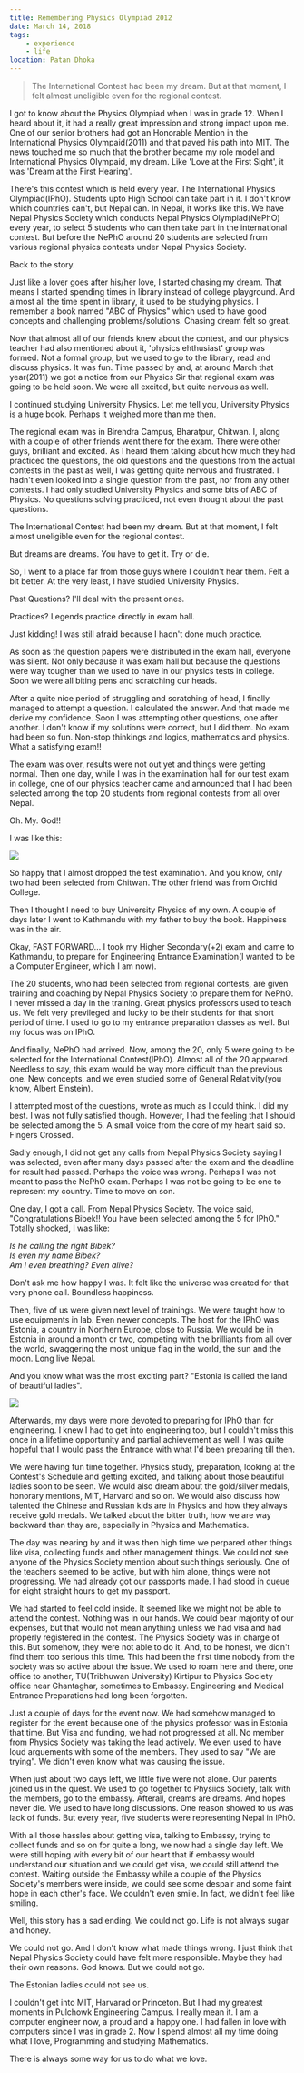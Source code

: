 ```yaml
---
title: Remembering Physics Olympiad 2012
date: March 14, 2018
tags:
    - experience
    - life
location: Patan Dhoka
---
```


>  The International Contest had been my dream. But at that moment, I felt almost uneligible even for the regional contest.

I got to know about the Physics Olympiad when I was in grade 12. When I heard about it, it had a really great impression and strong impact upon me. One of our senior brothers had got an Honorable Mention in the International Physics Olympaid(2011) and that paved his path into MIT. The news touched me so much that the brother became my role model and International Physics Olympaid, my dream. Like 'Love at the First Sight', it was 'Dream at the First Hearing'.

There's this contest which is held every year. The International Physics Olympiad(IPhO). Students upto High School can take part in it. I don't know which countries can't, but Nepal can.
In Nepal, it works like this. We have Nepal Physics Society which conducts Nepal Physics Olympiad(NePhO) every year, to select 5 students who can then take part in the international contest. But before the NePhO around 20 students are selected from various regional physics contests under Nepal Physics Society.

Back to the story.

Just like a lover goes after his/her love, I started chasing my dream. That means I started spending times in library instead of college playground. And almost all the time spent in library, it used to be studying physics. I remember a book named "ABC of Physics" which used to have good concepts and challenging problems/solutions. Chasing dream felt so great.

Now that almost all of our friends knew about the contest, and our physics teacher had also mentioned about it, 'physics ehthusiast' group was formed. Not a formal group, but we used to go to the library, read and discuss physics. It was fun. Time passed by and, at around March that year(2011) we got a notice from our Physics Sir that regional exam was going to be held soon. We were all excited, but quite nervous as well.

I continued studying University Physics. Let me tell you, University Physics is a huge book. Perhaps it weighed more than me then.

The regional exam was in Birendra Campus, Bharatpur, Chitwan. I, along with a couple of other friends went there for the exam. There were other guys, brilliant and excited. As I heard them talking about how much they had practiced the questions, the old questions and the questions from the actual contests in the past as well, I was getting quite nervous and frustrated. I hadn't even looked into a single question from the past, nor from any other contests. I had only studied University Physics and some bits of ABC of Physics. No questions solving practiced, not even thought about the past questions.

The International Contest had been my dream. But at that moment, I felt almost uneligible even for the regional contest.

But dreams are dreams. You have to get it. Try or die.

So, I went to a place far from those guys where I couldn't hear them. Felt a bit better. At the very least, I have studied University Physics.

Past Questions? I'll deal with the present ones.

Practices? Legends practice directly in exam hall.

Just kidding! I was still afraid because I hadn't done much practice.

As soon as the question papers were distributed in the exam hall, everyone was silent. Not only because it was exam hall but because the questions were way tougher than we used to have in our physics tests in college. Soon we were all biting pens and scratching our heads.

After a quite nice period of struggling and scratching of head, I finally managed to attempt a question. I calculated the answer. And that made me derive my confidence. Soon I was attempting other questions, one after another. I don't know if my solutions were correct, but I did them. No exam had been so fun. Non-stop thinkings and logics, mathematics and physics. What a satisfying exam!!

The exam was over, results were not out yet and things were getting normal. Then one day, while I was in the examination hall for our test exam in college, one of our physics teacher came and announced that I had been selected among the top 20 students from regional contests from all over Nepal.

Oh. My. God!!

I was like this:

![](https://media.giphy.com/media/cADZZzv8ZgpkQ/giphy.gif)

So happy that I almost dropped the test examination. And you know, only two had been selected from Chitwan. The other friend was from Orchid College.

Then I thought I need to buy University Physics of my own. A couple of days later I went to Kathmandu with my father to buy the book. Happiness was in the air.

Okay, FAST FORWARD... I took my Higher Secondary(+2) exam and came to Kathmandu, to prepare for Engineering Entrance Examination(I wanted to be a Computer Engineer, which I am now).

The 20 students, who had been selected from regional contests, are given training and coaching by Nepal Physics Society to prepare them for NePhO. I never missed a day in the training. Great physics professors used to teach us. We felt very previleged and lucky to be their students for that short period of time. I used to go to my entrance preparation classes as well. But my focus was on IPhO.

And finally, NePhO had arrived. Now, among the 20, only 5 were going to be selected for the International Contest(IPhO). Almost all of the 20 appeared. Needless to say, this exam would be way more difficult than the previous one. New concepts, and we even studied some of General Relativity(you know, Albert Einstein).

I attempted most of the questions, wrote as much as I could think. I did my best. I was not fully satisfied though. However, I had the feeling that I should be selected among the 5. A small voice from the core of my heart said so. Fingers Crossed.

Sadly enough, I did not get any calls from Nepal Physics Society saying I was selected, even after many days passed after the exam and the deadline for result had passed. Perhaps the voice was wrong. Perhaps I was not meant to pass the NePhO exam. Perhaps I was not be going to be one to represent my country. Time to move on son.

One day, I got a call. From Nepal Physics Society. The voice said, "Congratulations Bibek!! You have been selected among the 5 for IPhO." Totally shocked, I was like:

*Is he calling the right Bibek?*
<br/>
*Is even my name Bibek?*
<br/>
*Am I even breathing? Even alive?*

Don't ask me how happy I was. It felt like the universe was created for that very phone call. Boundless happiness.

Then, five of us were given next level of trainings. We were taught how to use equipments in lab. Even newer concepts. The host for the IPhO was Estonia, a country in Northern Europe, close to Russia. We would be in Estonia in around a month or two, competing with the brilliants from all over the world, swaggering the most unique flag in the world, the sun and the moon. Long live Nepal.

And you know what was the most exciting part?
"Estonia is called the land of beautiful ladies".

![](https://i.pinimg.com/564x/e6/bb/e0/e6bbe0c0834cb6788a9a537b2f16fa74.jpg)

Afterwards, my days were more devoted to preparing for IPhO than for engineering. I knew I had to get into engineering too, but I couldn't miss this once in a lifetime opportunity and partial achievement as well. I was quite hopeful that I would pass the Entrance with what I'd been preparing till then.

We were having fun time together. Physics study, preparation, looking at the Contest's Schedule and getting excited, and talking about those beautiful ladies soon to be seen. We would also dream about the gold/silver medals, honorary mentions, MIT, Harvard and so on. We would also discuss how talented the Chinese and Russian kids are in Physics and how they always receive gold medals. We talked about the bitter truth, how we are way backward than thay are, especially in Physics and Mathematics.

The day was nearing by and it was then high time we perpared other things like visa, collecting funds and other management things. We could not see anyone of the Physics Society mention about such things seriously. One of the teachers seemed to be active, but with him alone, things were not progressing. We had already got our passports made. I had stood in queue for eight straight hours to get my passport.

We had started to feel cold inside. It seemed like we might not be able to attend the contest. Nothing was in our hands. We could bear majority of our expenses, but that would not mean anything unless we had visa and had properly registered in the contest. The Physics Society was in charge of this. But somehow, they were not able to do it. And, to be honest, we didn't find them too serious this time. This had been the first time nobody from the society was so active about the issue. We used to roam here and there, one office to another, TU(Tribhuwan University) Kirtipur to Physics Society office near Ghantaghar, sometimes to Embassy. Engineering and Medical Entrance Preparations had long been forgotten.

Just a couple of days for the event now. We had somehow managed to register for the event because one of the physics professor was in Estonia that time. But Visa and funding, we had not progressed at all. No member from Physics Society was taking the lead actively. We even used to have loud arguements with some of the members. They used to say "We are trying". We didn't even know what was causing the issue.

When just about two days left, we little five were not alone. Our parents joined us in the quest. We used to go together to Physiics Society, talk with the members, go to the embassy. Afterall, dreams are dreams. And hopes never die. We used to have long discussions. One reason showed to us was lack of funds. But every year, five students were representing Nepal in IPhO.

With all those hassles about getting visa, talking to Embassy, trying to collect funds and so on for quite a long, we now had a single day left. We were still hoping with every bit of our heart that if embassy would understand our situation and we could get visa, we could still attend the contest. Waiting outside the Embassy while a couple of the Physics Society's members were inside, we could see some despair and some faint hope in each other's face. We couldn't even smile. In fact, we didn't feel like smiling.

Well, this story has a sad ending. We could not go. Life is not always sugar and honey.

We could not go. And I don't know what made things wrong. I just think that Nepal Physics Society could have felt more responsible. Maybe they had their own reasons. God knows. But we could not go.

The Estonian ladies could not see us.

I couldn't get into MIT, Harvarad or Princeton. But I had my greatest moments in Pulchowk Engineering Campus. I really mean it. I am a computer engineer now, a proud and a happy one. I had fallen in love with computers since I was in grade 2. Now I spend almost all my time doing what I love, Programming and studying Mathematics.

There is always some way for us to do what we love.


